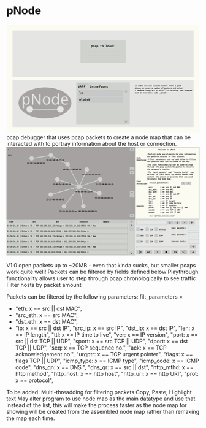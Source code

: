 # pNode
![image 1](1.png)
pcap debugger that uses pcap packets to create a node map
that can be interacted with to portray information about
the host or connection.
![image 2](2.png)

V1.0
open packets up to ~20MB - even that kinda sucks, but smaller pcaps work quite well!
Packets can be filtered by fields defined below
Playthrough functionality allows user to step through pcap chronologically to see traffic
Filter hosts by packet amount

Packets can be filtered by the following parameters:
filt_parameters = 
- "eth:       x == src || dst MAC",
- "src_eth:   x == src MAC",
- "dst_eth:   x == dst MAC",
- "ip:        x == src || dst IP",
"src_ip:    x == src IP",
"dst_ip:    x == dst IP",
"len:       x == IP length",
"ttl:       x == IP time to live",
"ver:       x == IP version",
"port:      x == src || dst TCP || UDP",
"sport:     x == src TCP || UDP",
"dport:     x == dst TCP || UDP",
"seq:       x == TCP sequence no.",
"ack:       x == TCP acknowledgement no.",
"urgptr:    x == TCP urgent pointer",
"flags:     x == flags TCP || UDP",
"icmp_type: x == ICMP type",
"icmp_code: x == ICMP code",
"dns_qn:    x == DNS ",
"dns_qr:    x == src || dst",
"http_mthd: x == http method",
"http_host: x == http host",
"http_uri:  x == http URI",
"prot:      x == protocol",

To be added:
Multi-threadding for filtering packets
Copy, Paste, Highlight text
May alter program to use node map as the main datatype and use that instead of the list,
this will make the process faster as the node map for showing will be created from the assembled
node map rather than remaking the map each time.

